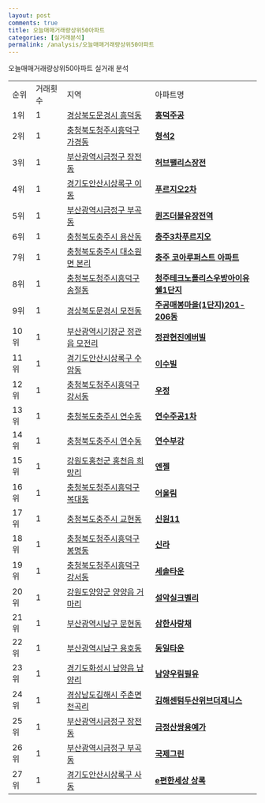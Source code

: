 ```yaml
---
layout: post
comments: true
title: 오늘매매거래량상위50아파트
categories: [실거래분석]
permalink: /analysis/오늘매매거래량상위50아파트
---
```


오늘매매거래량상위50아파트 실거래 분석

<table>
  <tr>
    <td>순위</td>
    <td>거래횟수</td>
    <td>지역</td>
    <td>아파트명</td>
  </tr>

  <tr>
    <td>1위</td>
    <td>1</td>
    <td><a href="/apt/경상북도문경시흥덕동">경상북도문경시 흥덕동</a></td>
    <td colspan="4" style="font-weight: bold;"><a href="https://search.naver.com/search.naver?query=흥덕동 흥덕주공">흥덕주공</a></td>
  </tr>

  <tr>
    <td>2위</td>
    <td>1</td>
    <td><a href="/apt/충청북도청주시흥덕구가경동">충청북도청주시흥덕구 가경동</a></td>
    <td colspan="4" style="font-weight: bold;"><a href="https://search.naver.com/search.naver?query=가경동 형석2">형석2</a></td>
  </tr>

  <tr>
    <td>3위</td>
    <td>1</td>
    <td><a href="/apt/부산광역시금정구장전동">부산광역시금정구 장전동</a></td>
    <td colspan="4" style="font-weight: bold;"><a href="https://search.naver.com/search.naver?query=장전동 허브팰리스장전">허브팰리스장전</a></td>
  </tr>

  <tr>
    <td>4위</td>
    <td>1</td>
    <td><a href="/apt/경기도안산시상록구이동">경기도안산시상록구 이동</a></td>
    <td colspan="4" style="font-weight: bold;"><a href="https://search.naver.com/search.naver?query=이동 푸르지오2차">푸르지오2차</a></td>
  </tr>

  <tr>
    <td>5위</td>
    <td>1</td>
    <td><a href="/apt/부산광역시금정구부곡동">부산광역시금정구 부곡동</a></td>
    <td colspan="4" style="font-weight: bold;"><a href="https://search.naver.com/search.naver?query=부곡동 퀸즈더블유장전역">퀸즈더블유장전역</a></td>
  </tr>

  <tr>
    <td>6위</td>
    <td>1</td>
    <td><a href="/apt/충청북도충주시용산동">충청북도충주시 용산동</a></td>
    <td colspan="4" style="font-weight: bold;"><a href="https://search.naver.com/search.naver?query=용산동 충주3차푸르지오">충주3차푸르지오</a></td>
  </tr>

  <tr>
    <td>7위</td>
    <td>1</td>
    <td><a href="/apt/충청북도충주시대소원면 본리">충청북도충주시 대소원면 본리</a></td>
    <td colspan="4" style="font-weight: bold;"><a href="https://search.naver.com/search.naver?query=대소원면 본리 충주 코아루퍼스트 아파트">충주 코아루퍼스트 아파트</a></td>
  </tr>

  <tr>
    <td>8위</td>
    <td>1</td>
    <td><a href="/apt/충청북도청주시흥덕구송절동">충청북도청주시흥덕구 송절동</a></td>
    <td colspan="4" style="font-weight: bold;"><a href="https://search.naver.com/search.naver?query=송절동 청주테크노폴리스우방아이유쉘1단지">청주테크노폴리스우방아이유쉘1단지</a></td>
  </tr>

  <tr>
    <td>9위</td>
    <td>1</td>
    <td><a href="/apt/경상북도문경시모전동">경상북도문경시 모전동</a></td>
    <td colspan="4" style="font-weight: bold;"><a href="https://search.naver.com/search.naver?query=모전동 주공매봉마을(1단지)201-206동">주공매봉마을(1단지)201-206동</a></td>
  </tr>

  <tr>
    <td>10위</td>
    <td>1</td>
    <td><a href="/apt/부산광역시기장군정관읍 모전리">부산광역시기장군 정관읍 모전리</a></td>
    <td colspan="4" style="font-weight: bold;"><a href="https://search.naver.com/search.naver?query=정관읍 모전리 정관현진에버빌">정관현진에버빌</a></td>
  </tr>

  <tr>
    <td>11위</td>
    <td>1</td>
    <td><a href="/apt/경기도안산시상록구수암동">경기도안산시상록구 수암동</a></td>
    <td colspan="4" style="font-weight: bold;"><a href="https://search.naver.com/search.naver?query=수암동 이수빌">이수빌</a></td>
  </tr>

  <tr>
    <td>12위</td>
    <td>1</td>
    <td><a href="/apt/충청북도청주시흥덕구강서동">충청북도청주시흥덕구 강서동</a></td>
    <td colspan="4" style="font-weight: bold;"><a href="https://search.naver.com/search.naver?query=강서동 우정">우정</a></td>
  </tr>

  <tr>
    <td>13위</td>
    <td>1</td>
    <td><a href="/apt/충청북도충주시연수동">충청북도충주시 연수동</a></td>
    <td colspan="4" style="font-weight: bold;"><a href="https://search.naver.com/search.naver?query=연수동 연수주공1차">연수주공1차</a></td>
  </tr>

  <tr>
    <td>14위</td>
    <td>1</td>
    <td><a href="/apt/충청북도충주시연수동">충청북도충주시 연수동</a></td>
    <td colspan="4" style="font-weight: bold;"><a href="https://search.naver.com/search.naver?query=연수동 연수부강">연수부강</a></td>
  </tr>

  <tr>
    <td>15위</td>
    <td>1</td>
    <td><a href="/apt/강원도홍천군홍천읍 희망리">강원도홍천군 홍천읍 희망리</a></td>
    <td colspan="4" style="font-weight: bold;"><a href="https://search.naver.com/search.naver?query=홍천읍 희망리 엔젤">엔젤</a></td>
  </tr>

  <tr>
    <td>16위</td>
    <td>1</td>
    <td><a href="/apt/충청북도청주시흥덕구복대동">충청북도청주시흥덕구 복대동</a></td>
    <td colspan="4" style="font-weight: bold;"><a href="https://search.naver.com/search.naver?query=복대동 어울림">어울림</a></td>
  </tr>

  <tr>
    <td>17위</td>
    <td>1</td>
    <td><a href="/apt/충청북도충주시교현동">충청북도충주시 교현동</a></td>
    <td colspan="4" style="font-weight: bold;"><a href="https://search.naver.com/search.naver?query=교현동 신원11">신원11</a></td>
  </tr>

  <tr>
    <td>18위</td>
    <td>1</td>
    <td><a href="/apt/충청북도청주시흥덕구봉명동">충청북도청주시흥덕구 봉명동</a></td>
    <td colspan="4" style="font-weight: bold;"><a href="https://search.naver.com/search.naver?query=봉명동 신라">신라</a></td>
  </tr>

  <tr>
    <td>19위</td>
    <td>1</td>
    <td><a href="/apt/충청북도청주시흥덕구강서동">충청북도청주시흥덕구 강서동</a></td>
    <td colspan="4" style="font-weight: bold;"><a href="https://search.naver.com/search.naver?query=강서동 세솔타운">세솔타운</a></td>
  </tr>

  <tr>
    <td>20위</td>
    <td>1</td>
    <td><a href="/apt/강원도양양군양양읍 거마리">강원도양양군 양양읍 거마리</a></td>
    <td colspan="4" style="font-weight: bold;"><a href="https://search.naver.com/search.naver?query=양양읍 거마리 설악실크벨리">설악실크벨리</a></td>
  </tr>

  <tr>
    <td>21위</td>
    <td>1</td>
    <td><a href="/apt/부산광역시남구문현동">부산광역시남구 문현동</a></td>
    <td colspan="4" style="font-weight: bold;"><a href="https://search.naver.com/search.naver?query=문현동 삼한사랑채">삼한사랑채</a></td>
  </tr>

  <tr>
    <td>22위</td>
    <td>1</td>
    <td><a href="/apt/부산광역시남구용호동">부산광역시남구 용호동</a></td>
    <td colspan="4" style="font-weight: bold;"><a href="https://search.naver.com/search.naver?query=용호동 동일타운">동일타운</a></td>
  </tr>

  <tr>
    <td>23위</td>
    <td>1</td>
    <td><a href="/apt/경기도화성시남양읍 남양리">경기도화성시 남양읍 남양리</a></td>
    <td colspan="4" style="font-weight: bold;"><a href="https://search.naver.com/search.naver?query=남양읍 남양리 남양우림필유">남양우림필유</a></td>
  </tr>

  <tr>
    <td>24위</td>
    <td>1</td>
    <td><a href="/apt/경상남도김해시주촌면 천곡리">경상남도김해시 주촌면 천곡리</a></td>
    <td colspan="4" style="font-weight: bold;"><a href="https://search.naver.com/search.naver?query=주촌면 천곡리 김해센텀두산위브더제니스">김해센텀두산위브더제니스</a></td>
  </tr>

  <tr>
    <td>25위</td>
    <td>1</td>
    <td><a href="/apt/부산광역시금정구장전동">부산광역시금정구 장전동</a></td>
    <td colspan="4" style="font-weight: bold;"><a href="https://search.naver.com/search.naver?query=장전동 금정산쌍용예가">금정산쌍용예가</a></td>
  </tr>

  <tr>
    <td>26위</td>
    <td>1</td>
    <td><a href="/apt/부산광역시금정구부곡동">부산광역시금정구 부곡동</a></td>
    <td colspan="4" style="font-weight: bold;"><a href="https://search.naver.com/search.naver?query=부곡동 국제그린">국제그린</a></td>
  </tr>

  <tr>
    <td>27위</td>
    <td>1</td>
    <td><a href="/apt/경기도안산시상록구사동">경기도안산시상록구 사동</a></td>
    <td colspan="4" style="font-weight: bold;"><a href="https://search.naver.com/search.naver?query=사동 e편한세상 상록">e편한세상 상록</a></td>
  </tr>

</table>
